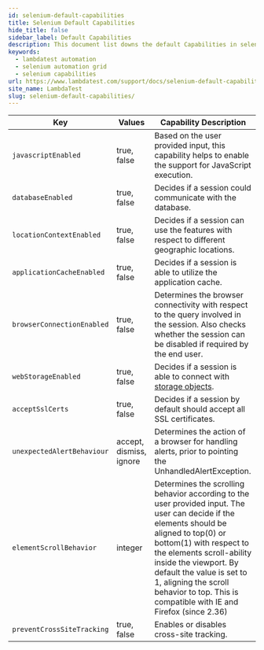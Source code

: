 ```yaml
---
id: selenium-default-capabilities
title: Selenium Default Capabilities
hide_title: false
sidebar_label: Default Capabilities
description: This document list downs the default Capabilities in selenium that are supported in LambdaTest
keywords:
  - lambdatest automation
  - selenium automation grid
  - selenium capabilities
url: https://www.lambdatest.com/support/docs/selenium-default-capabilities/
site_name: LambdaTest
slug: selenium-default-capabilities/
---
```


<script type="application/ld+json"
      dangerouslySetInnerHTML={{ __html: JSON.stringify({
       "@context": "https://schema.org",
        "@type": "BreadcrumbList",
        "itemListElement": [{
          "@type": "ListItem",
          "position": 1,
          "name": "LambdaTest",
          "item": "https://www.lambdatest.com"
        },{
          "@type": "ListItem",
          "position": 2,
          "name": "Selenium Capabilities",
          "item": "https://www.lambdatest.com/support/docs/"
        },{
          "@type": "ListItem",
          "position": 3,
          "name": "Selenium Default Capability",
          "item": "https://www.lambdatest.com/support/docs/selenium-default-capabilities/"
        }]
      })
    }}
></script>

| Key | Values | Capability Description |
|-----|--------|------------------------|
| `javascriptEnabled` | true, false | Based on the user provided input, this capability helps to enable the support for JavaScript execution.|
| `databaseEnabled` | true, false | Decides if a session could communicate with the database. |
| `locationContextEnabled` | true, false | Decides if a session can use the features with respect to different geographic locations.|
| `applicationCacheEnabled` | true, false | Decides if a session is able to utilize the application cache.|
| `browserConnectionEnabled` | true, false | Determines the browser connectivity with respect to the query involved in the session. Also checks whether the session can be disabled if required by the end user. |
| `webStorageEnabled` | true, false | Decides if a session is able to connect with [storage objects](https://www.w3.org/TR/2009/WD-webstorage-20091029/).|
| `acceptSslCerts` | true, false | Decides if a session by default should accept all SSL certificates.|
| `unexpectedAlertBehaviour` | accept, dismiss, ignore | Determines the action of a browser for handling alerts, prior to pointing the UnhandledAlertException. |
| `elementScrollBehavior` | integer | Determines the scrolling behavior according to the user provided input. The user can decide if the elements should be aligned to top(0) or bottom(1) with respect to the elements scroll-ability inside the viewport. By default the value is set to 1, aligning the scroll behavior to top. This is compatible with IE and Firefox (since 2.36) |
| `preventCrossSiteTracking` | true, false | Enables or disables cross-site tracking. |